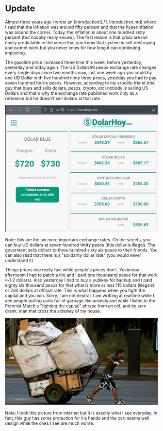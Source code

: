 # Update

Almost three years ago I wrote an [introduction](./1. Introduction.md) where I said that the inflation was around fifty percent and that the hyperinflation was around the corner. Today, the inflation is about one hundred sixty percent (but nodoby really knows). The first lesson is that crisis are not easily predictable in the sense that you know that system is self destroying and cannot work but you never know for how long it can continuing imploding.

The gasoline price increased three time this week, before yesterday, yesterday and today again. The US Dollar/AR pesos exchange rate changes every single days since two months now, just one week ago you could by one UD Dollar with five hundred ninty three pesos, yesteday you had to pay seven hundred fourty pesos. However, according to my arbolito friend (the guy that buys and sells dollars, pesos, crypto, etc) nobody is selling US Dollars and that's why the exchange rate published work only as a reference but he doesn't sell dollars at that rate.

![image](./images/dolarhoy.png)

Note: this are the six more important exchange rates. On the streets, you can buy UD dollars at seven hundred thrity pesos (this dollar is illegal). The goverment sells dollars to three hundred sixty six pesos to their friends. You can also read that there is a "solidarity dollar rate" (you would never understand it)

Things prices rise really fast while people's prices don't. Yesterday afternoom I had to patch a tire and I paid one thounsand pesos for that work (~1.2 dollars). Also yesterday I had to buy a yubikey for backup and I paid eighty six thousand pesos for that what is more or less 115 dollars (illegals) or 230 dollars at official rate. This is what happens when you figth the capital and you win. Sorry, I am not neutral, I am writting at realtime while I see people pulling carts full of garbage like animals and while I listen to the Peronist March's "fighting the capital" phrase from an old, and by sure drank, man that cross the sideway of my house.

![image](./images/hombre-tirando-carro.png)

Note: I took this picture from internet but it is exactly what I see everyday. In fact, this guy has some protection for his hands and the cart seems well design while the ones I see are much worse.


